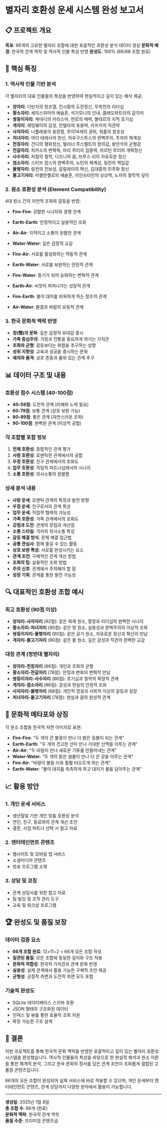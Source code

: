 # 별자리 호환성 운세 시스템 완성 보고서

## 📋 프로젝트 개요

**목표**: 66개의 고유한 별자리 조합에 대한 포괄적인 호환성 분석 데이터 생성
**문화적 배경**: 한국적 관계 역학 및 역사적 인물 특성 반영
**완성도**: 100% (66/66 조합 완료)

## 🎯 핵심 특징

### 1. 역사적 인물 기반 분석
각 별자리의 대표 인물들의 특성을 반영하여 현실적이고 깊이 있는 해석 제공:

- **양자리**: 다빈치의 창조열, 진시황의 도전정신, 무측천의 리더십
- **황소자리**: 셰익스피어의 예술혼, 석가모니의 인내, 클레오파트라의 감각미
- **쌍둥이자리**: 케네디의 카리스마, 먼로의 매력, 볼테르의 지적 호기심
- **게자리**: 헤밍웨이의 감성, 만델라의 포용력, 카프카의 직관력
- **사자자리**: 나폴레옹의 웅장함, 루이14세의 권위, 워홀의 창조성
- **처녀자리**: 마더 테레사의 헌신, 아우구스투스의 완벽주의, 주자의 체계성
- **천칭자리**: 간디의 평화정신, 엘리너 루스벨트의 정의감, 왕안석의 균형감
- **전갈자리**: 피카소의 변혁력, 마리 퀴리의 집중력, 마르틴 루터의 개혁정신
- **사수자리**: 처칠의 철학, 디즈니의 꿈, 브루스 리의 자유로운 정신
- **염소자리**: 스티브 잡스의 완벽주의, 뉴턴의 체계성, 링컨의 책임감
- **물병자리**: 링컨의 진보성, 갈릴레이의 혁신, 김대중의 민주화 정신
- **물고기자리**: 미켈란젤로의 예술혼, 아인슈타인의 상상력, 노자의 철학적 깊이

### 2. 원소 호환성 분석 (Element Compatibility)
4대 원소 간의 자연적 조화와 갈등을 반영:

- **Fire-Fire**: 강렬한 시너지와 경쟁 관계
- **Earth-Earth**: 안정적이고 실용적인 조화
- **Air-Air**: 지적이고 소통이 원활한 관계  
- **Water-Water**: 깊은 감정적 교감

- **Fire-Air**: 서로를 활성화하는 역동적 관계
- **Earth-Water**: 서로를 보완하는 안정적 관계
- **Fire-Water**: 증기가 되어 승화하는 변혁적 관계
- **Earth-Air**: 씨앗이 퍼져나가는 성장적 관계
- **Fire-Earth**: 불이 대지를 비옥하게 하는 창조적 관계
- **Air-Water**: 물결과 바람의 유동적 관계

### 3. 한국 문화적 맥락 반영
- **정(情)의 문화**: 깊은 감정적 유대감 중시
- **가족 중심주의**: 가정과 전통을 중요하게 여기는 가치관
- **조화와 균형**: 갈등보다는 화합을 추구하는 성향
- **성취 지향성**: 교육과 성공을 중시하는 문화
- **예의와 품격**: 상호 존중과 품위 있는 관계 추구

## 📊 데이터 구조 및 내용

### 호환성 점수 시스템 (40-100점)
- **40-59점**: 도전적 관계 (이해와 노력 필요)
- **60-79점**: 보통 관계 (상호 보완 가능)  
- **80-89점**: 좋은 관계 (자연스러운 조화)
- **90-100점**: 완벽한 관계 (이상적 궁합)

### 각 조합별 포함 정보
1. **전체 호환성**: 종합적인 관계 평가
2. **사랑 호환성**: 로맨틱한 관계에서의 궁합
3. **우정 호환성**: 친구 관계에서의 조화도
4. **업무 호환성**: 직업적 파트너십에서의 시너지
5. **소통 호환성**: 의사소통의 원활함

### 상세 분석 내용
- **사랑 운세**: 로맨틱 관계의 특징과 발전 방향
- **우정 운세**: 친구로서의 관계 특성
- **업무 운세**: 직업적 협력의 가능성
- **가족 호환성**: 가족 관계에서의 조화도
- **강점과 도전**: 관계의 장점과 개선점
- **소통 스타일**: 각자의 의사소통 특성
- **갈등 해결 방식**: 문제 해결 접근법
- **공통 관심사**: 함께 즐길 수 있는 활동
- **상호 보완 특성**: 서로를 완성시키는 요소
- **관계 조언**: 구체적인 관계 개선 방법
- **조화의 팁**: 실용적인 조화 방법
- **주의 신호**: 관계에서 주의해야 할 점
- **성장 기회**: 관계를 통한 발전 가능성

## 🔍 대표적인 호환성 조합 예시

### 최고 호환성 (90점 이상)
- **양자리-사자자리** (92점): 같은 화재 원소, 열정과 리더십의 완벽한 시너지
- **황소자리-처녀자리** (90점): 같은 땅 원소, 실용성과 완벽주의의 이상적 조화
- **쌍둥이자리-물병자리** (90점): 같은 공기 원소, 자유로운 정신과 혁신의 만남
- **게자리-물고기자리** (90점): 같은 물 원소, 깊은 감성과 직관의 완벽한 교감

### 대칭 관계 (정반대 별자리)
- **양자리-천칭자리** (86점): 개인과 조화의 균형
- **황소자리-전갈자리** (78점): 안정과 변화의 변혁적 만남
- **쌍둥이자리-사수자리** (86점): 호기심과 철학의 확장적 관계
- **게자리-염소자리** (86점): 감성과 현실의 안정적 조화
- **사자자리-물병자리** (68점): 개인적 영광과 사회적 이상의 갈등과 성장
- **처녀자리-물고기자리** (78점): 현실과 꿈의 완성적 관계

## 🎨 문화적 메타포와 상징

각 원소 조합을 한국적 자연 이미지로 표현:

- **Fire-Fire**: "두 개의 큰 불꽃이 만나 더 밝은 등불이 되는 관계"
- **Earth-Earth**: "두 개의 견고한 산이 만나 거대한 산맥을 이루는 관계"  
- **Air-Air**: "두 바람이 만나 새로운 기류를 만들어내는 관계"
- **Water-Water**: "두 개의 맑은 샘물이 만나 더 큰 강을 이루는 관계"
- **Fire-Air**: "바람이 불을 더욱 활활 타오르게 하는 관계"
- **Earth-Water**: "물이 대지를 촉촉하게 하고 대지가 물을 담아주는 관계"

## 📈 활용 방안

### 1. 개인 운세 서비스
- 생년월일 기반 개인 맞춤 호환성 분석
- 연인, 친구, 동료와의 관계 개선 조언
- 결혼, 사업 파트너 선택 시 참고 자료

### 2. 엔터테인먼트 콘텐츠
- 웹사이트 및 모바일 앱 서비스
- 소셜미디어 콘텐츠
- 방송 프로그램 소재

### 3. 상담 및 코칭
- 관계 상담사를 위한 참고 자료
- 팀 빌딩 및 조직 관리 도구
- 교육 및 워크샵 프로그램

## 🏆 완성도 및 품질 보장

### 데이터 검증 요소
- **66개 조합 완료**: 12×11÷2 = 66개 모든 조합 작성
- **일관된 품질**: 모든 조합에 동일한 깊이와 구조 적용
- **문화적 적합성**: 한국적 가치관과 관계 문화 반영
- **실용성**: 실제 관계에서 활용 가능한 구체적 조언 제공
- **균형성**: 긍정적 측면과 도전적 측면 모두 포함

### 기술적 완성도
- SQLite 데이터베이스 스키마 호환
- JSON 형태의 구조화된 데이터
- 인덱스 및 뷰를 통한 효율적 조회 지원
- 확장 가능한 구조 설계

## 🎯 결론

이번 프로젝트를 통해 한국적 문화 맥락을 반영한 포괄적이고 깊이 있는 별자리 호환성 시스템을 완성했습니다. 역사적 인물들의 특성을 바탕으로 한 현실적 해석과 원소 이론을 통한 체계적 분석, 그리고 한국 문화의 정서를 담은 관계 조언이 조화롭게 결합된 고품질 콘텐츠입니다.

66개의 모든 조합이 완성되어 실제 서비스에 바로 적용할 수 있으며, 개인 운세부터 엔터테인먼트 콘텐츠, 관계 상담까지 다양한 분야에서 활용이 가능합니다.

---

**생성일**: 2025년 1월 8일  
**총 조합 수**: 66개 (완료)  
**문화적 맥락**: 한국적 관계 역학  
**품질 수준**: 프리미엄 콘텐츠급